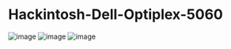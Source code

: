 # Hackintosh-Dell-Optiplex-5060
![image](https://github.com/sonvirgo/Hackintosh-Dell-Optiplex-5060/assets/10823037/00572b75-dab6-40bb-a22b-2b39e7ca6a5e)
![image](https://github.com/sonvirgo/Hackintosh-Dell-Optiplex-5060/assets/10823037/2815ed26-9cb8-4056-85d9-a666b915f67f)
![image](https://github.com/sonvirgo/Hackintosh-Dell-Optiplex-5060/assets/10823037/a50863a6-5e81-4cf3-bd04-0219145c582f)
